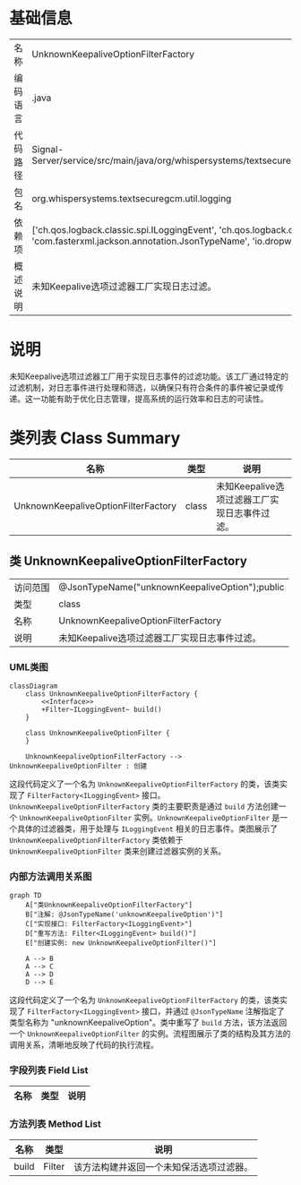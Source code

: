 # 基础信息

|      |      |
|------|------|
| 名称 | UnknownKeepaliveOptionFilterFactory |
| 编码语言 | .java |
| 代码路径 | Signal-Server/service/src/main/java/org/whispersystems/textsecuregcm/util/logging/UnknownKeepaliveOptionFilterFactory.java |
| 包名 | org.whispersystems.textsecuregcm.util.logging |
| 依赖项 | ['ch.qos.logback.classic.spi.ILoggingEvent', 'ch.qos.logback.core.filter.Filter', 'com.fasterxml.jackson.annotation.JsonTypeName', 'io.dropwizard.logging.common.filter.FilterFactory'] |
| 概述说明 | 未知Keepalive选项过滤器工厂实现日志过滤。 |

# 说明

未知Keepalive选项过滤器工厂用于实现日志事件的过滤功能。该工厂通过特定的过滤机制，对日志事件进行处理和筛选，以确保只有符合条件的事件被记录或传递。这一功能有助于优化日志管理，提高系统的运行效率和日志的可读性。

# 类列表 Class Summary

| 名称   | 类型  | 说明 |
|-------|------|-------------|
| UnknownKeepaliveOptionFilterFactory | class | 未知Keepalive选项过滤器工厂实现日志事件过滤。 |



## 类 UnknownKeepaliveOptionFilterFactory

|      |      |
|------|------|
| 访问范围 | @JsonTypeName("unknownKeepaliveOption");public |
| 类型 | class |
| 名称 | UnknownKeepaliveOptionFilterFactory |
| 说明 | 未知Keepalive选项过滤器工厂实现日志事件过滤。 |


### UML类图

```mermaid
classDiagram
    class UnknownKeepaliveOptionFilterFactory {
        <<Interface>>
        +Filter~ILoggingEvent~ build()
    }

    class UnknownKeepaliveOptionFilter {
    }

    UnknownKeepaliveOptionFilterFactory --> UnknownKeepaliveOptionFilter : 创建
```

这段代码定义了一个名为 `UnknownKeepaliveOptionFilterFactory` 的类，该类实现了 `FilterFactory<ILoggingEvent>` 接口。`UnknownKeepaliveOptionFilterFactory` 类的主要职责是通过 `build` 方法创建一个 `UnknownKeepaliveOptionFilter` 实例。`UnknownKeepaliveOptionFilter` 是一个具体的过滤器类，用于处理与 `ILoggingEvent` 相关的日志事件。类图展示了 `UnknownKeepaliveOptionFilterFactory` 类依赖于 `UnknownKeepaliveOptionFilter` 类来创建过滤器实例的关系。


### 内部方法调用关系图

```mermaid
graph TD
    A["类UnknownKeepaliveOptionFilterFactory"]
    B["注解: @JsonTypeName('unknownKeepaliveOption')"]
    C["实现接口: FilterFactory<ILoggingEvent>"]
    D["重写方法: Filter<ILoggingEvent> build()"]
    E["创建实例: new UnknownKeepaliveOptionFilter()"]

    A --> B
    A --> C
    A --> D
    D --> E
```

这段代码定义了一个名为 `UnknownKeepaliveOptionFilterFactory` 的类，该类实现了 `FilterFactory<ILoggingEvent>` 接口，并通过 `@JsonTypeName` 注解指定了类型名称为 "unknownKeepaliveOption"。类中重写了 `build` 方法，该方法返回一个 `UnknownKeepaliveOptionFilter` 的实例。流程图展示了类的结构及其方法的调用关系，清晰地反映了代码的执行流程。

### 字段列表 Field List

| 名称  | 类型  | 说明 |
|-------|-------|------|

### 方法列表 Method List

| 名称  | 类型  | 说明 |
|-------|-------|------|
| build | Filter<ILoggingEvent> | 该方法构建并返回一个未知保活选项过滤器。 |




